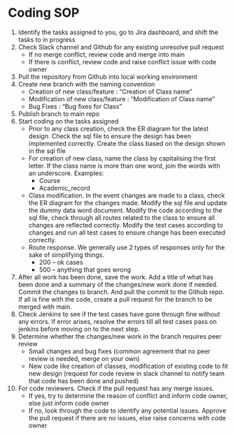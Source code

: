 # Coding SOP #

1.	Identify the tasks assigned to you, go to Jira dashboard, and shift the tasks to in progress
2. Check Slack channel and Github for any existing unresolve pull request
    - If no merge conflict, review code and merge into main
    - If there is conflict, review code and raise conflict issue with code owner 
3. Pull the repository from Github into local working environment
4.	Create new branch with the naming convention
    *	Creation of new class/feature : “Creation of Class name”
    *	Modification of new class/feature : “Modification of Class name”
    *	Bug Fixes : “Bug fixes for Class”
5.	Publish branch to main repo
6.	Start coding on the tasks assigned
    *	Prior to any class creation, check the ER diagram for the latest design. Check the sql file to ensure the design has been implemented correctly. Create the class based         on the design shown in the sql file
    *	For creation of new class, name the class by capitalising the first letter. If the class name is more than one word, join the words with an underscore. Examples:
          - Course
          -	Academic_record
    *	Class modification. In the event changes are made to a class, check the ER diagram for the changes made. Modify the sql file and update the dummy data word document.           Modify the code according to the sql file, check through all routes related to the class to ensure all changes are reflected correctly. Modify the test cases according         to changes and run all test cases to ensure change has been executed correctly.
    *	Route response. We generally use 2 types of responses only for the sake of simplifying things.
          -	200 – ok cases
          -	500 – anything that goes wrong
7.	After all work has been done, save the work. Add a title of what has been done and a summary of the changes/new work done if needed. Commit the changes to branch. And            pull the commit to the Github repo. If all is fine with the code, create a pull request for the branch to be merged with main.
8.	Check Jenkins to see if the test cases have gone through fine without any errors. If error arises, resolve the errors till all test cases pass on jenkins before moving on to the next step.
9.	Determine whether the changes/new work in the branch requires peer review
    *	Small changes and bug fixes (common agreement that no peer review is needed, merge on your own)
    *	New code like creation of classes, modification of existing code to fit new design (request for code review in slack channel to notify team that code has been done and         pushed)
10.	For code reviewers. Check if the pull request has any merge issues.
    *	If yes, try to determine the reason of conflict and inform code owner, else just inform code owner
    *	If no, look through the code to identify any potential issues. Approve the pull request if there are no issues, else raise concerns with code owner
 

